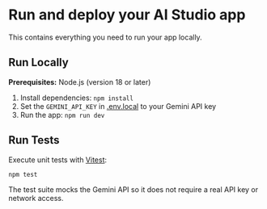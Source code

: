 # Run and deploy your AI Studio app

This contains everything you need to run your app locally.

## Run Locally

**Prerequisites:**  Node.js (version 18 or later)


1. Install dependencies:
   `npm install`
2. Set the `GEMINI_API_KEY` in [.env.local](.env.local) to your Gemini API key
3. Run the app:
  `npm run dev`

## Run Tests

Execute unit tests with [Vitest](https://vitest.dev/):

```
npm test
```

The test suite mocks the Gemini API so it does not require a real API key or network access.
